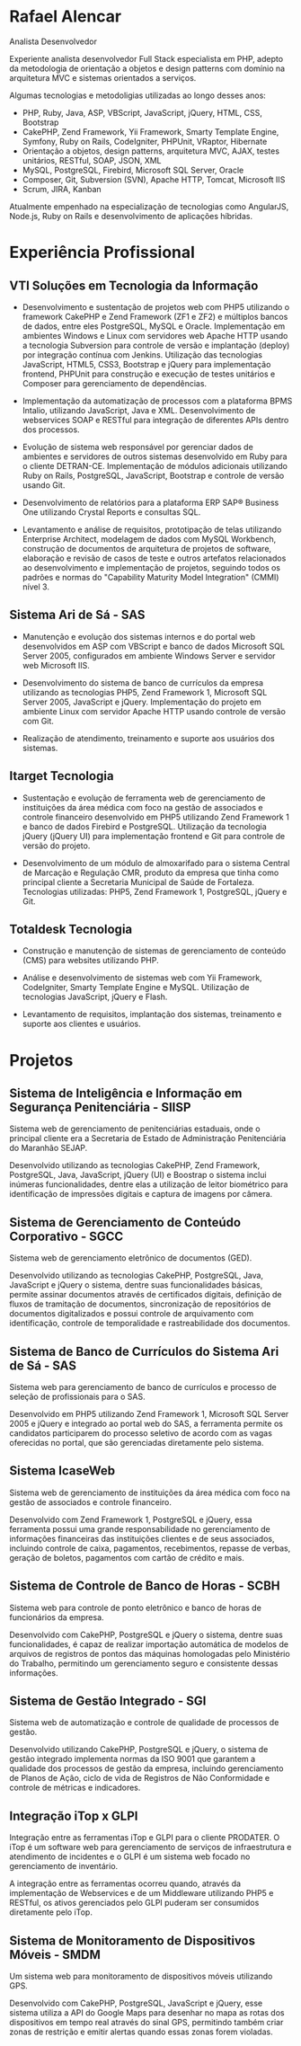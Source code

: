 # Rafael Alencar
Analista Desenvolvedor

Experiente analista desenvolvedor Full Stack especialista em PHP, adepto da metodologia de orientação a objetos e design patterns com domínio na arquitetura MVC e sistemas orientados a serviços.

Algumas tecnologias e metodoligias utilizadas ao longo desses anos:

* PHP, Ruby, Java, ASP, VBScript, JavaScript, jQuery, HTML, CSS, Bootstrap
* CakePHP, Zend Framework, Yii Framework, Smarty Template Engine, Symfony, Ruby on Rails, CodeIgniter, PHPUnit, VRaptor, Hibernate
* Orientação a objetos, design patterns, arquitetura MVC, AJAX, testes unitários, RESTful, SOAP, JSON, XML
* MySQL, PostgreSQL, Firebird, Microsoft SQL Server, Oracle
* Composer, Git, Subversion (SVN), Apache HTTP, Tomcat, Microsoft IIS
* Scrum, JIRA, Kanban

Atualmente empenhado na especialização de tecnologias como AngularJS, Node.js, Ruby on Rails e desenvolvimento de aplicações híbridas.

# Experiência Profissional
## VTI Soluções em Tecnologia da Informação

* Desenvolvimento e sustentação de projetos web com PHP5 utilizando o framework CakePHP e Zend Framework (ZF1 e ZF2) e múltiplos bancos de dados, entre eles PostgreSQL, MySQL e Oracle. Implementação em ambientes Windows e Linux com servidores web Apache HTTP usando a tecnologia Subversion para controle de versão e implantação (deploy) por integração contínua com Jenkins. Utilização das tecnologias JavaScript, HTML5, CSS3, Bootstrap e jQuery para implementação frontend, PHPUnit para construção e execução de testes unitários e Composer para gerenciamento de dependências.

* Implementação da automatização de processos com a plataforma BPMS Intalio, utilizando JavaScript, Java e XML. Desenvolvimento de webservices SOAP e RESTful para integração de diferentes APIs dentro dos processos.

* Evolução de sistema web responsável por gerenciar dados de ambientes e servidores de outros sistemas desenvolvido em Ruby para o cliente DETRAN-CE. Implementação de módulos adicionais utilizando Ruby on Rails, PostgreSQL, JavaScript, Bootstrap e controle de versão usando Git.

* Desenvolvimento de relatórios para a plataforma ERP SAP® Business One utilizando Crystal Reports e consultas SQL.

* Levantamento e análise de requisitos, prototipação de telas utilizando Enterprise Architect, modelagem de dados com MySQL Workbench, construção de documentos de arquitetura de projetos de software, elaboração e revisão de casos de teste e outros artefatos relacionados ao desenvolvimento e implementação de projetos, seguindo todos os padrões e normas do "Capability Maturity Model Integration" (CMMI) nível 3.

## Sistema Ari de Sá - SAS 

* Manutenção e evolução dos sistemas internos e do portal web desenvolvidos em ASP com VBScript e banco de dados Microsoft SQL Server 2005, configurados em ambiente Windows Server e servidor web Microsoft IIS.

* Desenvolvimento do sistema de banco de currículos da empresa utilizando as tecnologias PHP5, Zend Framework 1, Microsoft SQL Server 2005, JavaScript e jQuery. Implementação do projeto em ambiente Linux com servidor Apache HTTP usando controle de versão com Git.

* Realização de atendimento, treinamento e suporte aos usuários dos sistemas.

## Itarget Tecnologia 

* Sustentação e evolução de ferramenta web de gerenciamento de instituições da área médica com foco na gestão de associados e controle financeiro desenvolvido em PHP5 utilizando Zend Framework 1 e banco de dados Firebird e PostgreSQL. Utilização da tecnologia jQuery (jQuery UI) para implementação frontend e Git para controle de versão do projeto.

* Desenvolvimento de um módulo de almoxarifado para o sistema Central de Marcação e Regulação CMR, produto da empresa que tinha como principal cliente a Secretaria Municipal de Saúde de Fortaleza. Tecnologias utilizadas: PHP5, Zend Framework 1, PostgreSQL, jQuery e Git.

## Totaldesk Tecnologia 

* Construção e manutenção de sistemas de gerenciamento de conteúdo (CMS) para websites utilizando PHP.

* Análise e desenvolvimento de sistemas web com Yii Framework, CodeIgniter, Smarty Template Engine e MySQL. Utilização de tecnologias JavaScript, jQuery e Flash.

* Levantamento de requisitos, implantação dos sistemas, treinamento e suporte aos clientes e usuários.

# Projetos
## Sistema de Inteligência e Informação em Segurança Penitenciária - SIISP

Sistema web de gerenciamento de penitenciárias estaduais, onde o principal cliente era a Secretaria de Estado de Administração Penitenciária do Maranhão SEJAP.

Desenvolvido utilizando as tecnologias CakePHP, Zend Framework, PostgreSQL, Java, JavaScript, jQuery (UI) e Boostrap o sistema inclui inúmeras funcionalidades, dentre elas a utilização de leitor biométrico para identificação de impressões digitais e captura de imagens por câmera.

## Sistema de Gerenciamento de Conteúdo Corporativo - SGCC

Sistema web de gerenciamento eletrônico de documentos (GED).

Desenvolvido utilizando as tecnologias CakePHP, PostgreSQL, Java, JavaScript e jQuery o sistema, dentre suas funcionalidades básicas, permite assinar documentos através de certificados digitais, definição de fluxos de tramitação de documentos, sincronização de repositórios de documentos digitalizados e possui controle de arquivamento com identificação, controle de temporalidade e rastreabilidade dos documentos.

## Sistema de Banco de Currículos do Sistema Ari de Sá - SAS

Sistema web para gerenciamento de banco de currículos e processo de seleção de profissionais para o SAS.

Desenvolvido em PHP5 utilizando Zend Framework 1, Microsoft SQL Server 2005 e jQuery e integrado ao portal web do SAS, a ferramenta permite os candidatos participarem do processo seletivo de acordo com as vagas oferecidas no portal, que são gerenciadas diretamente pelo sistema.

## Sistema IcaseWeb

Sistema web de gerenciamento de instituições da área médica com foco na gestão de associados e controle financeiro.

Desenvolvido com Zend Framework 1, PostgreSQL e jQuery, essa ferramenta possui uma grande responsabilidade no gerenciamento de informações financeiras das instituições clientes e de seus associados, incluindo controle de caixa, pagamentos, recebimentos, repasse de verbas, geração de boletos, pagamentos com cartão de crédito e mais.

## Sistema de Controle de Banco de Horas - SCBH

Sistema web para controle de ponto eletrônico e banco de horas de funcionários da empresa.

Desenvolvido com CakePHP, PostgreSQL e jQuery o sistema, dentre suas funcionalidades, é capaz de realizar importação automática de modelos de arquivos de registros de pontos das máquinas homologadas pelo Ministério do Trabalho, permitindo um gerenciamento seguro e consistente dessas informações.

## Sistema de Gestão Integrado - SGI

Sistema web de automatização e controle de qualidade de processos de gestão.

Desenvolvido utilizando CakePHP, PostgreSQL e jQuery, o sistema de gestão integrado implementa normas da ISO 9001 que garantem a qualidade dos processos de gestão da empresa, incluindo gerenciamento de Planos de Ação, ciclo de vida de Registros de Não Conformidade e controle de métricas e indicadores.

## Integração iTop x GLPI

Integração entre as ferramentas iTop e GLPI para o cliente PRODATER. O iTop é um software web para gerenciamento de serviços de infraestrutura e atendimento de incidentes e o GLPI é um sistema web focado no gerenciamento de inventário.

A integração entre as ferramentas ocorreu quando, através da implementação de Webservices e de um Middleware utilizando PHP5 e RESTful, os ativos gerenciados pelo GLPI puderam ser consumidos diretamente pelo iTop.

## Sistema de Monitoramento de Dispositivos Móveis - SMDM

Um sistema web para monitoramento de dispositivos móveis utilizando GPS.

Desenvolvido com CakePHP, PostgreSQL, JavaScript e jQuery, esse sistema utiliza a API do Google Maps para desenhar no mapa as rotas dos dispositivos em tempo real através do sinal GPS, permitindo também criar zonas de restrição e emitir alertas quando essas zonas forem violadas.
